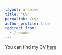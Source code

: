 ```yaml
---
layout: archive
title: "CV"
permalink: /cv/
author_profile: true
redirect_from:
  - /resume
---
```


You can find my CV [here](https://phyzch.github.io./files/CV_2022.06.05.pdf) 
